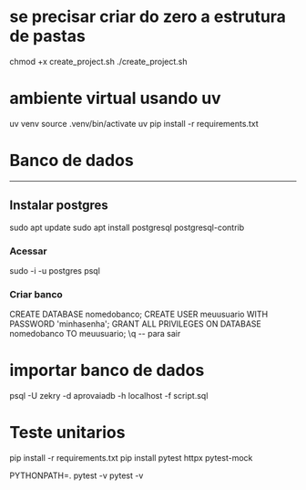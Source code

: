
# se precisar criar do zero a estrutura de pastas 
chmod +x create_project.sh
./create_project.sh


# ambiente virtual usando uv
uv venv
source .venv/bin/activate
uv pip install -r requirements.txt


# Banco de dados
---
## Instalar postgres
sudo apt update
sudo apt install postgresql postgresql-contrib

### Acessar
sudo -i -u postgres
psql

### Criar banco

CREATE DATABASE nomedobanco;
CREATE USER meuusuario WITH PASSWORD 'minhasenha';
GRANT ALL PRIVILEGES ON DATABASE nomedobanco TO meuusuario;
\q  -- para sair

# importar banco de dados 
psql -U zekry -d aprovaiadb -h localhost -f script.sql



# Teste unitarios 
pip install -r requirements.txt
pip install pytest httpx pytest-mock

PYTHONPATH=. pytest -v
pytest -v
